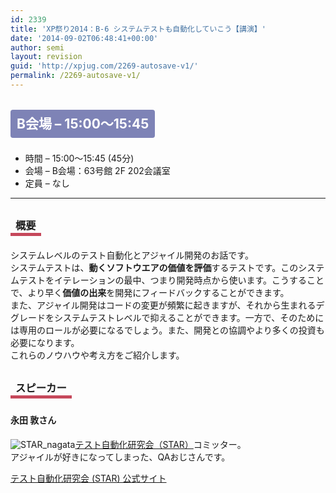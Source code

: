 ```yaml
---
id: 2339
title: 'XP祭り2014：B-6 システムテストも自動化していこう【講演】'
date: '2014-09-02T06:48:41+00:00'
author: semi
layout: revision
guid: 'http://xpjug.com/2269-autosave-v1/'
permalink: /2269-autosave-v1/
---
```


## <span style="color:#FFFFFF; background-color:#7E83B6; margin:0 0 30px 0; padding:10px 10px; border-radius:4px; line-height:2.5;">B会場 – 15:00～15:45</span>

- 時間 – 15:00～15:45 (45分)
- 会場 – B会場：63号館 2F 202会議室
- 定員 – なし

---

### <span style="margin:0 0 10px 0; padding:2px 8px; border-width:0 0 5px 0; border-color:#C6485B; border-style:solid; line-height:2.5;">概要</span>

システムレベルのテスト自動化とアジャイル開発のお話です。  
システムテストは、**動くソフトウエアの価値を評価**するテストです。このシステムテストをイテレーションの最中、つまり開発時点から使います。こうすることで、より早く**価値の出来**を開発にフィードバックすることができます。  
また、アジャイル開発はコードの変更が頻繁に起きますが、それから生まれるデグレードをシステムテストレベルで抑えることができます。一方で、そのためには専用のロールが必要になるでしょう。また、開発との協調やより多くの投資も必要になります。  
これらのノウハウや考え方をご紹介します。

### <span style="margin:0 0 10px 0; padding:2px 8px; border-width:0 0 5px 0; border-color:#C6485B; border-style:solid; line-height:2.5;">スピーカー</span>

#### <span style="line-height:1.5;">永田 敦さん</span>

![STAR_nagata](http://xpjug.com/wp-content/uploads/2014/08/STAR_nagata.jpg)[テスト自動化研究会（STAR）](https://sites.google.com/site/testautomationresearch/)コミッター。  
アジャイルが好きになってしまった、QAおじさんです。

[テスト自動化研究会 (STAR) 公式サイト](https://sites.google.com/site/testautomationresearch/)